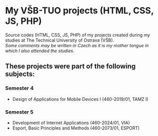 # My VŠB-TUO projects (HTML, CSS, JS, PHP)
Source codes (HTML, CSS, JS, PHP) of my projects created during my studies at The Technical University of Ostrava (VŠB).\
*Some comments may be written in Czech as it is my mother tongue in which I also attended the studies.*

## These projects were part of the following subjects:
### Semester 4
- Design of Applications for Mobile Devices I (460-2019/01, TAMZ I)
### Semester 5
- Development of Internet Applications (460-2024/01, VIA)
- Esport, Basic Principles and Methods (460-2073/01, ESPORT)
